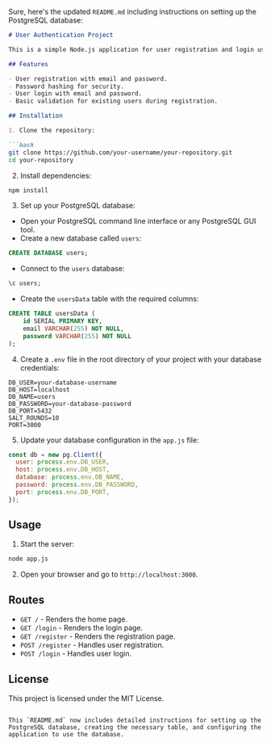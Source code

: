Sure, here's the updated `README.md` including instructions on setting up the PostgreSQL database:

```markdown
# User Authentication Project

This is a simple Node.js application for user registration and login using Express.js, PostgreSQL, and bcrypt for password hashing.

## Features

- User registration with email and password.
- Password hashing for security.
- User login with email and password.
- Basic validation for existing users during registration.

## Installation

1. Clone the repository:

```bash
git clone https://github.com/your-username/your-repository.git
cd your-repository
```

2. Install dependencies:

```bash
npm install
```

3. Set up your PostgreSQL database:

- Open your PostgreSQL command line interface or any PostgreSQL GUI tool.
- Create a new database called `users`:

```sql
CREATE DATABASE users;
```

- Connect to the `users` database:

```sql
\c users;
```

- Create the `usersData` table with the required columns:

```sql
CREATE TABLE usersData (
    id SERIAL PRIMARY KEY,
    email VARCHAR(255) NOT NULL,
    password VARCHAR(255) NOT NULL
);
```

4. Create a `.env` file in the root directory of your project with your database credentials:

```plaintext
DB_USER=your-database-username
DB_HOST=localhost
DB_NAME=users
DB_PASSWORD=your-database-password
DB_PORT=5432
SALT_ROUNDS=10
PORT=3000
```

5. Update your database configuration in the `app.js` file:

```javascript
const db = new pg.Client({
  user: process.env.DB_USER,
  host: process.env.DB_HOST,
  database: process.env.DB_NAME,
  password: process.env.DB_PASSWORD,
  port: process.env.DB_PORT,
});
```

## Usage

1. Start the server:

```bash
node app.js
```

2. Open your browser and go to `http://localhost:3000`.

## Routes

- `GET /` - Renders the home page.
- `GET /login` - Renders the login page.
- `GET /register` - Renders the registration page.
- `POST /register` - Handles user registration.
- `POST /login` - Handles user login.

## License

This project is licensed under the MIT License.
```

This `README.md` now includes detailed instructions for setting up the PostgreSQL database, creating the necessary table, and configuring the application to use the database.
